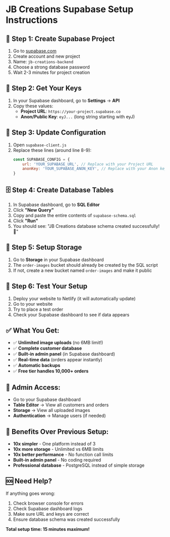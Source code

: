 # JB Creations Supabase Setup Instructions

## 🚀 Step 1: Create Supabase Project
1. Go to [supabase.com](https://supabase.com)
2. Create account and new project
3. Name: `jb-creations-backend`
4. Choose a strong database password
5. Wait 2-3 minutes for project creation

## 🔑 Step 2: Get Your Keys
1. In your Supabase dashboard, go to **Settings** → **API**
2. Copy these values:
   - **Project URL**: `https://your-project.supabase.co`
   - **Anon/Public Key**: `eyJ...` (long string starting with eyJ)

## 📝 Step 3: Update Configuration
1. Open `supabase-client.js`
2. Replace these lines (around line 8-9):
   ```javascript
   const SUPABASE_CONFIG = {
       url: 'YOUR_SUPABASE_URL', // Replace with your Project URL
       anonKey: 'YOUR_SUPABASE_ANON_KEY', // Replace with your Anon key
   }
   ```

## 🗄️ Step 4: Create Database Tables
1. In Supabase dashboard, go to **SQL Editor**
2. Click **"New Query"**
3. Copy and paste the entire contents of `supabase-schema.sql`
4. Click **"Run"**
5. You should see: "JB Creations database schema created successfully! 🎉"

## 📁 Step 5: Setup Storage
1. Go to **Storage** in your Supabase dashboard
2. The `order-images` bucket should already be created by the SQL script
3. If not, create a new bucket named `order-images` and make it public

## 🧪 Step 6: Test Your Setup
1. Deploy your website to Netlify (it will automatically update)
2. Go to your website
3. Try to place a test order
4. Check your Supabase dashboard to see if data appears

## ✅ What You Get:
- ✅ **Unlimited image uploads** (no 6MB limit!)
- ✅ **Complete customer database**
- ✅ **Built-in admin panel** (in Supabase dashboard)
- ✅ **Real-time data** (orders appear instantly)
- ✅ **Automatic backups**
- ✅ **Free tier handles 10,000+ orders**

## 🔧 Admin Access:
- Go to your Supabase dashboard
- **Table Editor** → View all customers and orders
- **Storage** → View all uploaded images
- **Authentication** → Manage users (if needed)

## 🎯 Benefits Over Previous Setup:
- **10x simpler** - One platform instead of 3
- **10x more storage** - Unlimited vs 6MB limits
- **10x better performance** - No function call limits
- **Built-in admin panel** - No coding required
- **Professional database** - PostgreSQL instead of simple storage

## 🆘 Need Help?
If anything goes wrong:
1. Check browser console for errors
2. Check Supabase dashboard logs
3. Make sure URL and keys are correct
4. Ensure database schema was created successfully

**Total setup time: 15 minutes maximum!**